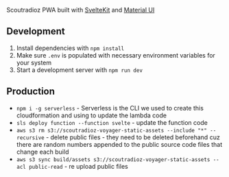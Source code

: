 Scoutradioz PWA built with [SvelteKit](https://kit.svelte.dev/) and [Material UI](https://sveltematerialui.com/)

## Development

1. Install dependencies with `npm install`
2. Make sure `.env` is populated with necessary environment variables for your system
3. Start a development server with `npm run dev`

## Production

- `npm i -g serverless` - Serverless is the CLI we used to create this cloudformation and using to update the lambda code
- `sls deploy function --function svelte` - update the function code
- `aws s3 rm s3://scoutradioz-voyager-static-assets --include "*" --recursive` - delete public files - they need to be deleted beforehand cuz there are random numbers appended to the public source code files that change each build
- `aws s3 sync build/assets s3://scoutradioz-voyager-static-assets --acl public-read` - re upload public files